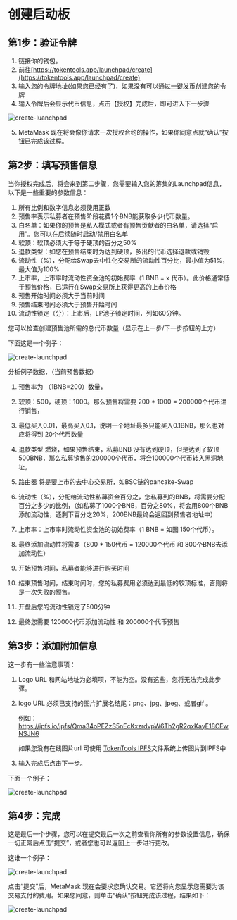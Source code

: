 # 创建启动板

## 第1步：验证令牌
1. 链接你的钱包。
2. 前往[https://tokentools.app/launchpad/create](https://tokentools.app/launchpad/create)
3. 输入您的令牌地址(如果您已经有了)，如果没有可以通过[一键发币](https://tokentools.app/createToken/V2)创建您的令牌
4. 输入令牌后会显示代币信息，点击【授权】完成后，即可进入下一步骤

![create-luanchpad](../.gitbook/assets/launchpad/Snipaste_2022-05-05_22-05-50.png)

5. MetaMask 现在将会像你请求一次授权合约的操作，如果你同意点就“确认”按钮已完成该过程。



## 第2步：填写预售信息 

当你授权完成后，将会来到第二步骤，您需要输入您的筹集的Launchpad信息，以下是一些重要的参数信息：

1. 所有比例和数字信息必须使用正数
2. 预售率表示私募者在预售阶段花费1个BNB能获取多少代币数量。
3. 白名单：如果你的预售是私人模式或者有预售贡献者的白名单，请选择“启用”。您可以在后续随时启动/禁用白名单
4. 软顶：软顶必须大于等于硬顶的百分之50%
5. 退款类型：如您在预售结束时为达到硬顶，多出的代币选择退款或销毁
6. 流动性（%），分配给Swap去中性化交易所的流动性百分比，最小值为51%，最大值为100%
7. 上市率，上市率时流动性资金池的初始费率（1 BNB = x 代币）。此价格通常低于预售价格，已运行在Swap交易所上获得更高的上市价格
8. 预售开始时间必须大于当前时间
9. 预售结束时间必须大于预售开始时间
10. 流动性锁定（分）：上市后，LP池子锁定时间，列如60分钟。

您可以检查创建预售池所需的总代币数量（显示在上一步/下一步按钮的上方）

下面这是一个例子：

![create-launchpad](../.gitbook/assets/launchpad/Snipaste_2022-05-05_22-18-03.png)



分析例子数据，（当前预售数据）

1. 预售率为 （1BNB=200）数量，

2. 软顶：500，硬顶：1000。那么预售将需要 200 * 1000 = 200000个代币进行销售，
3. 最低买入0.01，最高买入0.1，说明一个地址最多只能买入0.1BNB，那么也对应将得到 20个代币数量
4. 退款类型 燃烧，如果预售结束，私募BNB 没有达到硬顶，但是达到了软顶500BNB，那么私募销售的200000个代币，将会100000个代币转入黑洞地址。
5. 路由器 将是要上市的去中心交易所，如BSC链的pancake-Swap
6. 流动性（%），分配给流动性私募资金百分之，您私募到的BNB，将需要分配百分之多少的比例，（如私募了1000个BNB，百分之80%，将会用800个BNB添加流动性，还剩下百分之20%，200BNB最终会返回到预售者地址中）
7. 上市率：上市率时流动性资金池的初始费率（1 BNB = 如图 150个代币）。
8. 最终添加流动性将需要（800 * 150代币 = 120000个代币 和 800个BNB去添加流动性）
9. 开始预售时间，私募者能够进行购买时间
10. 结束预售时间，结束时间时，您的私募费用必须达到最低的软顶标准，否则将是一次失败的预售。
11. 开盘后您的流动性锁定了500分钟
12. 最终您需要 120000代币添加流动性  和 200000个代币预售



## 第3步：添加附加信息

这一步有一些注意事项：

1. Logo URL 和网站地址为必填项，不能为空。没有这些，您将无法完成此步骤。

2. logo URL 必须已支持的图片扩展名结尾：png、jpg、jpeg、或者gif 。

   例如：https://ipfs.io/ipfs/Qma34oPEZzS5nEcKxzrdvpW6Th2gR2qxKayE18CFwNSJN6 

   如果您没有在线图片url 可使用 [TokenTools IPFS](https://tokentools.app/other/ipfs)文件系统上传图片到IPFS中

3. 输入完成后点击下一步。



下面一个例子：




![create-launchpad](../.gitbook/assets/launchpad/Snipaste_2022-05-05_22-46-16.png)



## 第4步：完成

这是最后一个步骤，您可以在提交最后一次之前查看你所有的参数设置信息，确保一切正常后点击“提交”，或者您也可以返回上一步进行更改。



这谁一个例子：

![create-launchpad](../.gitbook/assets/launchpad/Snipaste_2022-05-05_22-52-59.png)



点击“提交”后，MetaMask 现在会要求您确认交易。它还将向您显示您需要为该交易支付的费用。如果您同意，则单击“确认”按钮完成该过程，结果如下：



![create-launchpad](../.gitbook/assets/launchpad/Snipaste_2022-05-05_23-05-53.png)

